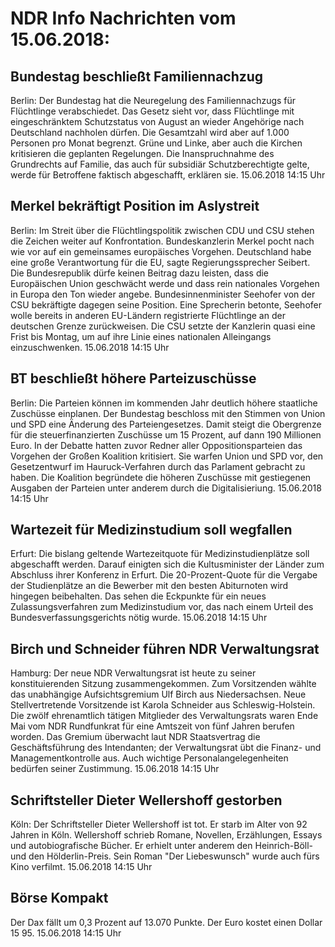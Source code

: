 # NDR Info Nachrichten vom 15.06.2018:


## Bundestag beschließt Familiennachzug
Berlin: Der Bundestag hat die Neuregelung des Familiennachzugs für Flüchtlinge verabschiedet. Das Gesetz sieht vor, dass Flüchtlinge mit eingeschränktem Schutzstatus von August an wieder Angehörige nach Deutschland nachholen dürfen. Die Gesamtzahl wird aber auf 1.000 Personen pro Monat begrenzt. Grüne und Linke, aber auch die Kirchen kritisieren die geplanten Regelungen. Die Inanspruchnahme des Grundrechts auf Familie, das auch für subsidiär Schutzberechtigte gelte, werde für Betroffene faktisch abgeschafft, erklären sie. 15.06.2018 14:15 Uhr 

## Merkel bekräftigt Position im Aslystreit
Berlin: Im Streit über die Flüchtlingspolitik zwischen CDU und CSU stehen die Zeichen weiter auf Konfrontation. Bundeskanzlerin Merkel pocht nach wie vor auf ein gemeinsames europäisches Vorgehen. Deutschland habe eine große Verantwortung für die EU, sagte Regierungssprecher Seibert. Die Bundesrepublik dürfe keinen Beitrag dazu leisten, dass die Europäischen Union geschwächt werde und dass rein nationales Vorgehen in Europa den Ton wieder angebe. Bundesinnenminister Seehofer von der CSU bekräftigte dagegen seine Position. Eine Sprecherin betonte, Seehofer wolle bereits in anderen EU-Ländern registrierte Flüchtlinge an der deutschen Grenze zurückweisen. Die CSU setzte der Kanzlerin quasi eine Frist bis Montag, um auf ihre Linie eines nationalen Alleingangs einzuschwenken. 15.06.2018 14:15 Uhr 

## BT beschließt höhere Parteizuschüsse
Berlin: Die Parteien können im kommenden Jahr deutlich höhere staatliche Zuschüsse einplanen. Der Bundestag beschloss mit den Stimmen von Union und SPD eine Änderung des Parteiengesetzes. Damit steigt die Obergrenze für die steuerfinanzierten Zuschüsse um 15 Prozent, auf dann 190 Millionen Euro. In der Debatte hatten zuvor Redner aller Oppositionsparteien das Vorgehen der Großen Koalition kritisiert. Sie warfen Union und SPD vor, den Gesetzentwurf im Hauruck-Verfahren durch das Parlament gebracht zu haben. Die Koalition begründete die höheren Zuschüsse mit gestiegenen Ausgaben der Parteien unter anderem durch die Digitalisieriung. 15.06.2018 14:15 Uhr 

## Wartezeit für Medizinstudium soll wegfallen
Erfurt: Die bislang geltende Wartezeitquote für Medizinstudienplätze soll abgeschafft werden. Darauf einigten sich die Kultusminister der Länder zum Abschluss ihrer Konferenz in Erfurt. Die 20-Prozent-Quote für die Vergabe der Studienplätze an die Bewerber mit den besten Abiturnoten wird hingegen beibehalten. Das sehen die Eckpunkte für ein neues Zulassungsverfahren zum Medizinstudium vor, das nach einem Urteil des Bundesverfassungsgerichts nötig wurde. 15.06.2018 14:15 Uhr 

## Birch und Schneider führen NDR Verwaltungsrat
Hamburg: Der neue NDR Verwaltungsrat ist heute zu seiner konstituierenden Sitzung zusammengekommen. Zum Vorsitzenden wählte das unabhängige Aufsichtsgremium Ulf Birch aus Niedersachsen. Neue Stellvertretende Vorsitzende ist Karola Schneider aus Schleswig-Holstein. Die zwölf ehrenamtlich tätigen Mitglieder des Verwaltungsrats waren Ende Mai vom NDR Rundfunkrat für eine Amtszeit von fünf Jahren berufen worden. Das Gremium überwacht laut NDR Staatsvertrag
die Geschäftsführung des Intendanten; der Verwaltungsrat übt die Finanz- und Managementkontrolle aus. Auch wichtige Personalangelegenheiten bedürfen seiner Zustimmung. 15.06.2018 14:15 Uhr 

## Schriftsteller Dieter Wellershoff gestorben
Köln: Der Schriftsteller Dieter Wellershoff ist tot. Er starb im Alter von 92 Jahren in Köln. Wellershoff schrieb Romane, Novellen, Erzählungen, Essays und autobiografische Bücher. Er erhielt unter anderem den Heinrich-Böll- und den Hölderlin-Preis. Sein Roman "Der Liebeswunsch" wurde auch fürs Kino verfilmt. 15.06.2018 14:15 Uhr 

## Börse Kompakt
Der Dax fällt um 0,3 Prozent auf 13.070 Punkte. Der Euro kostet einen Dollar 15 95. 15.06.2018 14:15 Uhr 
